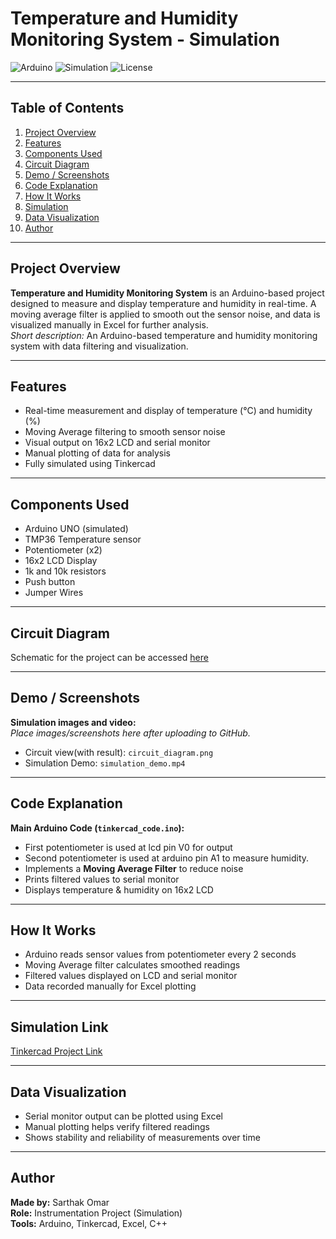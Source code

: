 # Temperature and Humidity Monitoring System - Simulation

![Arduino](https://img.shields.io/badge/Built%20with-Arduino-blue)
![Simulation](https://img.shields.io/badge/Simulation-Tinkercad-orange)
![License](https://img.shields.io/badge/License-MIT-green)

---

## Table of Contents
1. [Project Overview](#project-overview)
2. [Features](#features)
3. [Components Used](#components-used)
4. [Circuit Diagram](#circuit-diagram)
5. [Demo / Screenshots](#demo--screenshots)
6. [Code Explanation](#code-explanation)
7. [How It Works](#how-it-works)
8. [Simulation](#simulation)
9. [Data Visualization](#data-visualization)
10. [Author](#author)

---

## Project Overview
**Temperature and Humidity Monitoring System** is an Arduino-based project designed to measure and display temperature and humidity in real-time. A moving average filter is applied to smooth out the sensor noise, and data is visualized manually in Excel for further analysis.  
*Short description:* An Arduino-based temperature and humidity monitoring system with data filtering and visualization.

---

## Features
- Real-time measurement and display of temperature (°C) and humidity (%)  
- Moving Average filtering to smooth sensor noise  
- Visual output on 16x2 LCD and serial monitor  
- Manual plotting of data for analysis  
- Fully simulated using Tinkercad

---

## Components Used
- Arduino UNO (simulated)
- TMP36 Temperature sensor
- Potentiometer (x2)
- 16x2 LCD Display
- 1k and 10k resistors
- Push button
- Jumper Wires 

---

## Circuit Diagram
Schematic for the project can be accessed [here](#) <!-- Replace with your schematic link later -->

---

## Demo / Screenshots
**Simulation images and video:**  
*Place images/screenshots here after uploading to GitHub.*

- Circuit view(with result): `circuit_diagram.png`  
- Simulation Demo: `simulation_demo.mp4`

---

## Code Explanation
**Main Arduino Code (`tinkercad_code.ino`):**  
- First potentiometer is used at lcd pin V0 for output
- Second potentiometer is used at arduino pin A1 to measure humidity.
- Implements a **Moving Average Filter** to reduce noise  
- Prints filtered values to serial monitor  
- Displays temperature & humidity on 16x2 LCD
  
---

## How It Works

 - Arduino reads sensor values from potentiometer every 2 seconds
 - Moving Average filter calculates smoothed readings
 - Filtered values displayed on LCD and serial monitor
 - Data recorded manually for Excel plotting

---

## Simulation Link
[Tinkercad Project Link](https://www.tinkercad.com/things/lbUgksHqRy9-temperature-and-humidity-monitoring-system-with-kalman-filtering?sharecode=xvusei1U_S84yZDGYI4ZSp1HwLq14AfvHwRIXmo6sfg)

---


## Data Visualization

- Serial monitor output can be plotted using Excel
- Manual plotting helps verify filtered readings
- Shows stability and reliability of measurements over time

---


## Author

**Made by:** Sarthak Omar  
**Role:** Instrumentation Project (Simulation)  
**Tools:** Arduino, Tinkercad, Excel, C++
